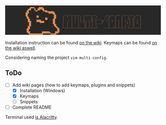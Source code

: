 ![logo](/screenshots/logo.png)

Installation instruction can be found [on the wiki](https://github.com/abyo/nvim-windows/wiki/Windows-Installation). Keymaps can be found [on the wiki aswell](https://github.com/abyo/nvim-windows/wiki/Keymaps).

Considering naming the project `vim-multi-config`.

## ToDo

- [ ] Add wiki pages (how to add keymaps, plugins and snippets)
  - [x] Installation (Windows)
  - [x] Keymaps
  - [ ] Snippets
- [ ] Complete README

Terminal used [is Alacritty](https://github.com/abyo/nvim-windows/wiki/Alacritty).
